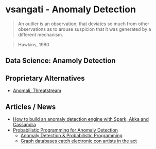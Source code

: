 # vsangati - Anomaly Detection
> An outlier is an observation, that deviates so much from other observations as to arouse suspicion that it was generated by a different mechanism.

> Hawkins, 1980

## Data Science: Anamoly Detection


## Proprietary Alternatives
- [Anomali, Threatstream](https://www.anomali.com/)

## Articles / News
- [How to build an anomaly detection engine with Spark, Akka and Cassandra](https://www.oreilly.com/learning/how-to-build-an-anomaly-detection-engine-with-spark-akka-and-cassandra)
- [Probabilistic Programming for Anomaly Detection](http://blog.fastforwardlabs.com/post/143792498983/probabilistic-programming-for-anomaly-detection)
  - [Anomaly Detection & Probabilistic Programming](https://github.com/fastforwardlabs/anomaly_detection/blob/master/Anomaly%20Detection%20Post.ipynb)
  - [Graph databases catch electronic con artists in the act](http://www.ibmbigdatahub.com/blog/graph-databases-catch-electronic-con-artists-act)

